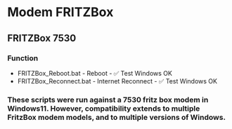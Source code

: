 # Modem FRITZBox

## FRITZBox 7530
### Function
- FRITZBox_Reboot.bat - Reboot - :white_check_mark: Test Windows OK
- FRITZBox_Reconnect.bat - Internet Reconnect - :white_check_mark: Test Windows OK
### These scripts were run against a 7530 fritz box modem in Windows11. However, compatibility extends to multiple FritzBox modem models, and to multiple versions of Windows.

